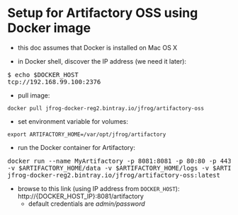 
# Setup for Artifactory OSS using Docker image

* this doc assumes that Docker is installed on Mac OS X

* in Docker shell, discover the IP address (we need it later):

<pre>
$ echo $DOCKER_HOST
tcp://192.168.99.100:2376
</pre>

* pull image:

`docker pull jfrog-docker-reg2.bintray.io/jfrog/artifactory-oss`

* set environment variable for volumes:

`export ARTIFACTORY_HOME=/var/opt/jfrog/artifactory`

* run the Docker container for Artifactory:

<pre>
docker run --name MyArtifactory -p 8081:8081 -p 80:80 -p 443:443 \
-v $ARTIFACTORY_HOME/data -v $ARTIFACTORY_HOME/logs -v $ARTIFACTORY_HOME/backup -v $ARTIFACTORY_HOME/etc \
jfrog-docker-reg2.bintray.io/jfrog/artifactory-oss:latest
</pre>

* browse to this link (using IP address from `DOCKER_HOST`): http://{DOCKER_HOST_IP}:8081/artifactory
    * default credentials are *admin/password*

